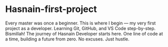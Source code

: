 # Hasnain-first-project
Every master was once a beginner. This is where I begin — my very first project as a developer. Learning Git, GitHub, and VS Code step-by-step. Bismillah! The journey of Hasnain Developer starts here. One line of code at a time, building a future from zero. No excuses. Just hustle.
